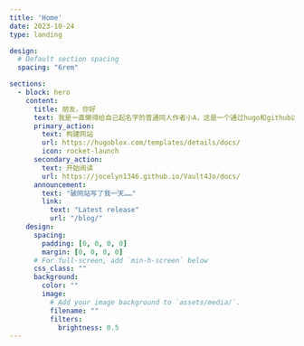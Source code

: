 ```yaml
---
title: 'Home'
date: 2023-10-24
type: landing

design:
  # Default section spacing
  spacing: "6rem"

sections:
  - block: hero
    content:
      title: 朋友，你好
      text: 我是一直懒得给自己起名字的普通同人作者小A，这是一个通过hugo和github以及visual studio实现的一个存档库，里面收集了我17年至今所有的全职高手、乙女游戏等的同人作品，希望你阅读愉快~
      primary_action:
        text: 构建网站
        url: https://hugoblox.com/templates/details/docs/
        icon: rocket-launch
      secondary_action:
        text: 开始阅读
        url: https://jocelyn1346.github.io/Vault4Jo/docs/
      announcement:
        text: "破网站写了我一天……"
        link:
          text: "Latest release"
          url: "/blog/"
    design:
      spacing:
        padding: [0, 0, 0, 0]
        margin: [0, 0, 0, 0]
      # For full-screen, add `min-h-screen` below
      css_class: ""
      background:
        color: ""
        image:
          # Add your image background to `assets/media/`.
          filename: ""
          filters:
            brightness: 0.5
---
```

